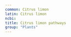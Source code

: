 ```yaml
---
common: Citrus limon
latin: Citrus limon
ncbi: 
title: Citrus limon pathways
group: "Plants"
---
```

